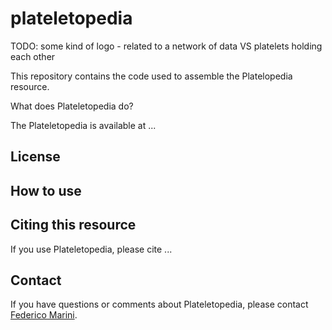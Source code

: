 # plateletopedia

TODO: some kind of logo - related to a network of data VS platelets holding each other

This repository contains the code used to assemble the Platelopedia resource.

What does Plateletopedia do?

The Plateletopedia is available at ...


## License

## How to use

## Citing this resource

If you use Plateletopedia, please cite ...

## Contact

If you have questions or comments about Plateletopedia, please contact [Federico Marini](marinif@uni-mainz.de).



